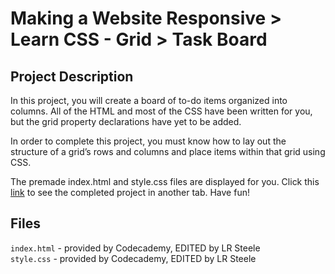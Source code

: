 # Making a Website Responsive > Learn CSS - Grid > Task Board
## Project Description
In this project, you will create a board of to-do items organized into columns.
All of the HTML and most of the CSS have been written for you, but the grid 
property declarations have yet to be added.

In order to complete this project, you must know how to lay out the structure 
of a grid’s rows and columns and place items within that grid using CSS.

The premade index.html and style.css files are displayed for you. Click this
[link](https://content.codecademy.com/courses/learn-css-grid/project-ii/index.html?_gl=1*11uck3h*_gcl_aw*R0NMLjE3MTgyMDM0NzUuQ2p3S0NBandqcVd6QmhBcUVpd0FRbXRnVHdWdEt6QnJYMExWWUhpUEgweHAxYWxfelhnT2xXNmc3SnczUTJrM3M5d2k1SDlWdEREMndob0NpVXdRQXZEX0J3RQ..*_gcl_au*MzE0NzM3MDIwLjE3MTgxMzA3ODg.*_ga*MzgyODM0ODgxMy4xNzE4MTMwNzgz*_ga_3LRZM6TM9L*MTcyNTYzNzUwMi4xMTEuMS4xNzI1NjQwNjE4LjU3LjAuMA..) 
to see the completed project in another tab. Have fun!

## Files
`index.html` - provided by Codecademy, EDITED by LR Steele  
`style.css` - provided by Codecademy, EDITED by LR Steele